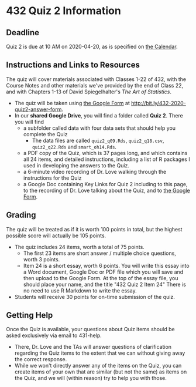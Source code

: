 # 432 Quiz 2 Information

## Deadline

Quiz 2 is due at 10 AM on 2020-04-20, as is specified on [the Calendar](https://github.com/THOMASELOVE/2020-432/blob/master/calendar.md).

## Instructions and Links to Resources

The quiz will cover materials associated with Classes 1-22 of 432, with the Course Notes and other materials we've provided by the end of Class 22, and with Chapters 1-13 of David Spiegelhalter's *The Art of Statistics*.

- The quiz will be taken using [the Google Form](http://bit.ly/432-2020-quiz2-answer-form) at http://bit.ly/432-2020-quiz2-answer-form.
- In our **shared Google Drive**, you will find a folder called **Quiz 2**. There you will find 
    - a subfolder called data with four data sets that should help you complete the Quiz
        - The data files are called `quiz2_q09.Rds`, `quiz2_q18.csv`, `quiz2_q22.Rds` and `smart_oh14.Rds`.
    - a PDF copy of the Quiz, which is 37 pages long, and which contains all 24 items, and detailed instructions, including a list of R packages I used in developing the answers to the Quiz.
    - a 6-minute video recording of Dr. Love walking through the instructions for the Quiz
    - a Google Doc containing Key Links for Quiz 2 including to this page, to the recording of Dr. Love talking about the Quiz, and to [the Google Form](http://bit.ly/432-2020-quiz2-answer-form).

## Grading

The quiz will be treated as if it is worth 100 points in total, but the highest possible score will actually be 105 points.

- The quiz includes 24 items, worth a total of 75 points.
    - The first 23 items are short answer / multiple choice questions, worth 3 points.
    - Item 24 is a short essay, worth 6 points. You will write this essay into a Word document, Google Doc or PDF file which you will save and then upload to the Google Form. At the top of the essay file, you should place your name, and the title "432 Quiz 2 Item 24" There is no need to use R Markdown to write the essay.
- Students will receive 30 points for on-time submission of the quiz.

## Getting Help

Once the Quiz is available, your questions about Quiz items should be asked exclusively via email to 431-help. 

- There, Dr. Love and the TAs will answer questions of clarification regarding the Quiz items to the extent that we can without giving away the correct response.
- While we won't directly answer any of the items on the Quiz, you can create items of your own that are similar (but not the same) as items on the Quiz, and we will (within reason) try to help you with those.


